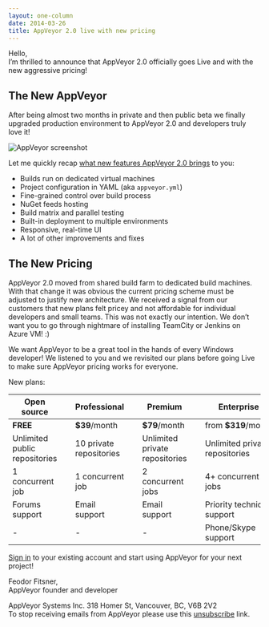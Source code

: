 ```yaml
---
layout: one-column
date: 2014-03-26
title: AppVeyor 2.0 live with new pricing
---
```



Hello,<br/>
I’m thrilled to announce that AppVeyor 2.0 officially goes Live and with the new aggressive pricing!

## The New AppVeyor

After being almost two months in private and then public beta we finally upgraded production
environment to AppVeyor 2.0 and developers truly love it!

<p class="text-center">
    <img src="/assets/img/newsletters/2014-03-26/appveyor-screenshot-with-shadow.png" alt="AppVeyor screenshot">
</p>

Let me quickly recap [what new features AppVeyor 2.0 brings](/blog/2014/02/19/appveyor-20-dedicated-build-vms-parallel-testing-nuget-deployment)
to you:

* Builds run on dedicated virtual machines
* Project configuration in YAML (aka `appveyor.yml`)
* Fine-grained control over build process
* NuGet feeds hosting
* Build matrix and parallel testing
* Built-in deployment to multiple environments
* Responsive, real-time UI
* A lot of other improvements and fixes

## The New Pricing

AppVeyor 2.0 moved from shared build farm to dedicated build machines. With that change it was obvious
the current pricing scheme must be adjusted to justify new architecture. We received a signal from our
customers that new plans felt pricey and not affordable for individual developers and small teams.
This was not exactly our intention. We don’t want you to go through nightmare of installing TeamCity
or Jenkins on Azure VM! :)

We want AppVeyor to be a great tool in the hands of every Windows developer! We listened to you and we
revisited our plans before going Live to make sure AppVeyor pricing works for everyone.

New plans:

<table class="no-borders pricing-post-table centered">
    <thead>
        <tr>
            <th>Open source</th>
            <th>&nbsp;</th>
            <th>Professional</th>
            <th>&nbsp;</th>
            <th>Premium</th>
            <th>&nbsp;</th>
            <th>Enterprise</th>
        </tr>
    </thead>
    <tbody>
        <tr>
            <td><strong>FREE</strong></td>
            <td>&nbsp;</td>
            <td><strong>$39</strong>/month</td>
            <td>&nbsp;</td>
            <td><strong>$79</strong>/month</td>
            <td>&nbsp;</td>
            <td>from <strong>$319</strong>/month</td>
        </tr>
        <tr>
            <td>Unlimited public repositories</td>
            <td>&nbsp;</td>
            <td>10 private repositories</td>
            <td>&nbsp;</td>
            <td>Unlimited private repositories</td>
            <td>&nbsp;</td>
            <td>Unlimited private repositories</td>
        </tr>
        <tr>
            <td>1 concurrent job</td>
            <td>&nbsp;</td>
            <td>1 concurrent job</td>
            <td>&nbsp;</td>
            <td>2 concurrent jobs</td>
            <td>&nbsp;</td>
            <td>4+ concurrent jobs</td>
        </tr>
        <tr>
            <td>Forums support</td>
            <td>&nbsp;</td>
            <td>Email support</td>
            <td>&nbsp;</td>
            <td>Email support</td>
            <td>&nbsp;</td>
            <td>Priority technical support</td>
        </tr>
        <tr>
            <td>-</td>
            <td>&nbsp;</td>
            <td>-</td>
            <td>&nbsp;</td>
            <td>-</td>
            <td>&nbsp;</td>
            <td>Phone/Skype support</td>
        </tr>
    </tbody>
</table>

[Sign in](https://ci.appveyor.com/plan) to your existing account and start using AppVeyor for your
next project!

Feodor Fitsner,<br/>
AppVeyor founder and developer

<p class="gray">
    AppVeyor Systems Inc. 318 Homer St, Vancouver, BC, V6B 2V2<br/>
    To stop receiving emails from AppVeyor please use this <a href="">unsubscribe</a> link.
</p>
